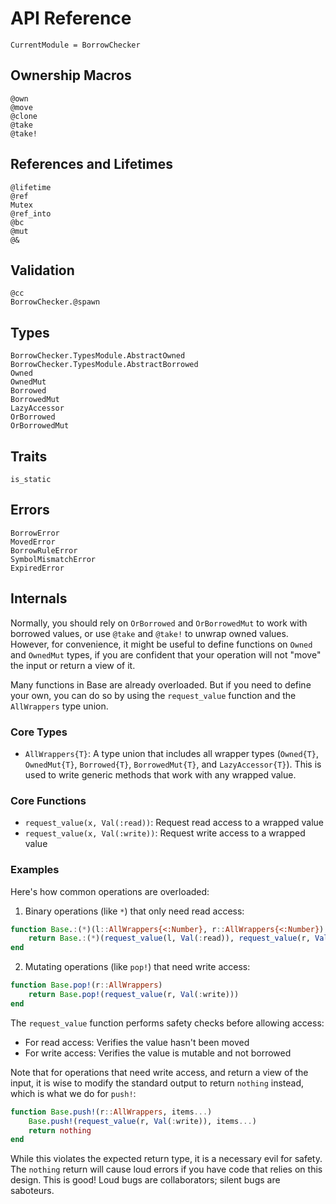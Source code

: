 # API Reference

```@meta
CurrentModule = BorrowChecker
```

## Ownership Macros

```@docs
@own
@move
@clone
@take
@take!
```

## References and Lifetimes

```@docs
@lifetime
@ref
Mutex
@ref_into
@bc
@mut
@&
```

## Validation

```@docs
@cc
BorrowChecker.@spawn
```

## Types

```@docs
BorrowChecker.TypesModule.AbstractOwned
BorrowChecker.TypesModule.AbstractBorrowed
Owned
OwnedMut
Borrowed
BorrowedMut
LazyAccessor
OrBorrowed
OrBorrowedMut
```

## Traits

```@docs
is_static
```

## Errors

```@docs
BorrowError
MovedError
BorrowRuleError
SymbolMismatchError
ExpiredError
```

## Internals

Normally, you should rely on `OrBorrowed` and `OrBorrowedMut` to work with borrowed values, or use `@take` and `@take!` to unwrap owned values. However, for convenience, it might be useful to define functions on `Owned` and `OwnedMut` types, if you are confident that your operation will not "move" the input or return a view of it.

Many functions in Base are already overloaded. But if you need to define your own, you can do so by using the `request_value` function and the `AllWrappers` type union.

### Core Types

- `AllWrappers{T}`: A type union that includes all wrapper types (`Owned{T}`, `OwnedMut{T}`, `Borrowed{T}`, `BorrowedMut{T}`, and `LazyAccessor{T}`). This is used to write generic methods that work with any wrapped value.

### Core Functions

- `request_value(x, Val(:read))`: Request read access to a wrapped value
- `request_value(x, Val(:write))`: Request write access to a wrapped value

### Examples

Here's how common operations are overloaded:

1. Binary operations (like `*`) that only need read access:

```julia
function Base.:(*)(l::AllWrappers{<:Number}, r::AllWrappers{<:Number})
    return Base.:(*)(request_value(l, Val(:read)), request_value(r, Val(:read)))
end
```

2. Mutating operations (like `pop!`) that need write access:

```julia
function Base.pop!(r::AllWrappers)
    return Base.pop!(request_value(r, Val(:write)))
end
```

The `request_value` function performs safety checks before allowing access:
- For read access: Verifies the value hasn't been moved
- For write access: Verifies the value is mutable and not borrowed

Note that for operations that need write access, and return a view of the input, it is wise to modify the standard output to return `nothing` instead, which is what we do for `push!`:

```julia
function Base.push!(r::AllWrappers, items...)
    Base.push!(request_value(r, Val(:write)), items...)
    return nothing
end
```

While this violates the expected return type, it is a necessary evil for safety. The `nothing` return will cause loud errors if you have code that relies on this design. This is good! Loud bugs are collaborators; silent bugs are saboteurs.
